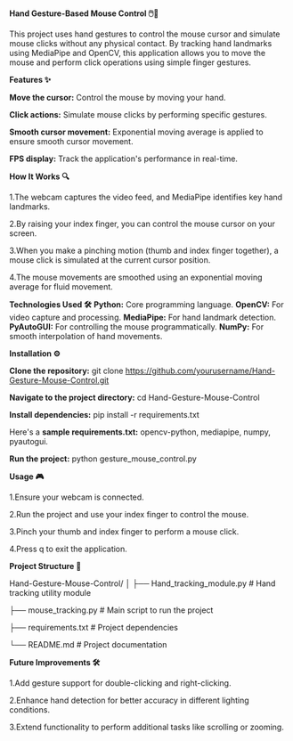 **Hand Gesture-Based Mouse Control 🖱️🤚**

This project uses hand gestures to control the mouse cursor and simulate mouse clicks without any physical contact. By tracking hand landmarks using MediaPipe and OpenCV, this application allows you to move the mouse and perform click operations using simple finger gestures.

**Features ✨**

**Move the cursor:** Control the mouse by moving your hand.

**Click actions:** Simulate mouse clicks by performing specific gestures.

**Smooth cursor movement:** Exponential moving average is applied to ensure smooth cursor movement.

**FPS display:** Track the application's performance in real-time.

**How It Works 🔍**

1.The webcam captures the video feed, and MediaPipe identifies key hand landmarks.

2.By raising your index finger, you can control the mouse cursor on your screen.

3.When you make a pinching motion (thumb and index finger together), a mouse click is simulated at the current cursor position.

4.The mouse movements are smoothed using an exponential moving average for fluid movement.

**Technologies Used 🛠️**
**Python:** Core programming language.
**OpenCV:** For video capture and processing.
**MediaPipe:** For hand landmark detection.
**PyAutoGUI:** For controlling the mouse programmatically.
**NumPy:** For smooth interpolation of hand movements.

**Installation ⚙️**

**Clone the repository:**
git clone https://github.com/yourusername/Hand-Gesture-Mouse-Control.git

**Navigate to the project directory:**
cd Hand-Gesture-Mouse-Control

**Install dependencies:**
pip install -r requirements.txt

Here's a **sample requirements.txt:**
opencv-python,
mediapipe,
numpy,
pyautogui.

**Run the project:**
python gesture_mouse_control.py

**Usage 🎮**

1.Ensure your webcam is connected.

2.Run the project and use your index finger to control the mouse.

3.Pinch your thumb and index finger to perform a mouse click.

4.Press q to exit the application.

**Project Structure 📂**

Hand-Gesture-Mouse-Control/
│
├── Hand_tracking_module.py    # Hand tracking utility module

├── mouse_tracking.py          # Main script to run the project

├── requirements.txt           # Project dependencies

└── README.md                  # Project documentation

**Future Improvements 🛠️**

1.Add gesture support for double-clicking and right-clicking.

2.Enhance hand detection for better accuracy in different lighting conditions.

3.Extend functionality to perform additional tasks like scrolling or zooming.
